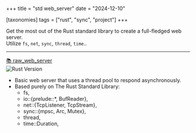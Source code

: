 +++
title = "std web_server"
date = "2024-12-10"

[taxonomies]
tags = ["rust", "sync", "project"]
+++

Get the most out of the Rust standard library to create a full-fledged web server.  
Utilize `fs`, `net`, `sync`, `thread`, `time`..
<!-- more -->
---

[📚 raw_web_server](https://github.com/maltsev-dev/raw_web_server)  
![Rust Version](https://img.shields.io/badge/rust-1.83.0%20-green)

* Basic web server that uses a thread pool to respond asynchronously.
* Based purely on The Rust Standard Library:
    * fs,
    * io::{prelude::*, BufReader},
    * net::{TcpListener, TcpStream},
    * sync::{mpsc, Arc, Mutex},
    * thread,
    * time::Duration,
